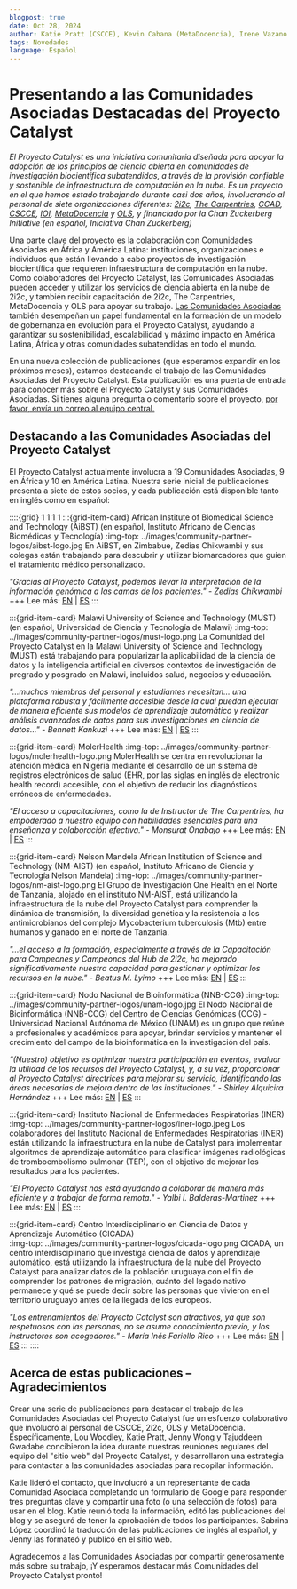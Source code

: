 ```yaml
---
blogpost: true
date: Oct 28, 2024
author: Katie Pratt (CSCCE), Kevin Cabana (MetaDocencia), Irene Vazano (MetaDocencia)
tags: Novedades
language: Español
---
```


# Presentando a las Comunidades Asociadas Destacadas del Proyecto Catalyst

*El Proyecto Catalyst es una iniciativa comunitaria diseñada para apoyar la adopción de los principios de ciencia abierta en comunidades de investigación biocientífica subatendidas, a través de la provisión confiable y sostenible de infraestructura de computación en la nube. Es un proyecto en el que hemos estado trabajando durante casi dos años, involucrando al personal de siete organizaciones diferentes: [2i2c](https://2i2c.org/), [The Carpentries](https://carpentries.org/about/), [CCAD](https://ccad.unc.edu.ar/), [CSCCE](https://www.cscce.org/), [IOI](http://investinopen.org/), [MetaDocencia](http://metadocencia.org/) y [OLS](http://openlifesci.org/), y financiado por la Chan Zuckerberg Initiative (en español, Iniciativa Chan Zuckerberg)*

Una parte clave del proyecto es la colaboración con Comunidades Asociadas en África y América Latina: instituciones, organizaciones e individuos que están llevando a cabo proyectos de investigación biocientífica que requieren infraestructura de computación en la nube. Como colaboradores del Proyecto Catalyst, las Comunidades Asociadas pueden acceder y utilizar los servicios de ciencia abierta en la nube de 2i2c, y también recibir capacitación de 2i2c, The Carpentries, MetaDocencia y OLS para apoyar su trabajo. [Las Comunidades Asociadas](../current-community-partners.md) también desempeñan un papel fundamental en la formación de un modelo de gobernanza en evolución para el Proyecto Catalyst, ayudando a garantizar su sostenibilidad, escalabilidad y máximo impacto en América Latina, África y otras comunidades subatendidas en todo el mundo.

En una nueva colección de publicaciones (que esperamos expandir en los próximos meses), estamos destacando el trabajo de las Comunidades Asociadas del Proyecto Catalyst. Esta publicación es una puerta de entrada para conocer más sobre el Proyecto Catalyst y sus Comunidades Asociadas. Si tienes alguna pregunta o comentario sobre el proyecto, [por favor, envía un correo al equipo central.](../contact.md)

## Destacando a las Comunidades Asociadas del Proyecto Catalyst

El Proyecto Catalyst actualmente involucra a 19 Comunidades Asociadas, 9 en África y 10 en América Latina. Nuestra serie inicial de publicaciones presenta a siete de estos socios, y cada publicación está disponible tanto en inglés como en español:

::::{grid} 1 1 1 1
:::{grid-item-card} African Institute of Biomedical Science and Technology (AiBST) (en español, Instituto Africano de Ciencias Biomédicas y Tecnología)
:img-top: ../images/community-partner-logos/aibst-logo.jpg
En AiBST, en Zimbabue, Zedias Chikwambi y sus colegas están trabajando para descubrir y utilizar biomarcadores que guíen el tratamiento médico personalizado.

*"Gracias al Proyecto Catalyst, podemos llevar la interpretación de la información genómica a las camas de los pacientes." - Zedias Chikwambi*
+++
Lee más: [EN](./community-highlight-aibst-en.md) | [ES](./community-highlight-aibst-es.md)
:::

:::{grid-item-card} Malawi University of Science and Technology (MUST) (en español, Universidad de Ciencia y Tecnología de Malawi)
:img-top: ../images/community-partner-logos/must-logo.png
La Comunidad del Proyecto Catalyst en la Malawi University of Science and Technology (MUST) está trabajando para popularizar la aplicabilidad de la ciencia de datos y la inteligencia artificial en diversos contextos de investigación de pregrado y posgrado en Malawi, incluidos salud, negocios y educación.

*"...muchos miembros del personal y estudiantes necesitan... una plataforma robusta y fácilmente accesible desde la cual puedan ejecutar de manera eficiente sus modelos de aprendizaje automático y realizar análisis avanzados de datos para sus investigaciones en ciencia de datos..." - Bennett Kankuzi*
+++
Lee más: [EN](./community-highlight-must-en.md) | [ES](./community-highlight-must-es.md)
:::

:::{grid-item-card} MolerHealth
:img-top: ../images/community-partner-logos/molerhealth-logo.png
MolerHealth se centra en revolucionar la atención médica en Nigeria mediante el desarrollo de un sistema de registros electrónicos de salud (EHR, por las siglas en inglés de electronic health record) accesible, con el objetivo de reducir los diagnósticos erróneos de enfermedades.

*"El acceso a capacitaciones, como la de Instructor de The Carpentries, ha empoderado a nuestro equipo con habilidades esenciales para una enseñanza y colaboración efectiva." - Monsurat Onabajo*
+++
Lee más: [EN](./community-highlight-molerhealth-en.md) | [ES](./community-highlight-molerhealth-es.md)
:::

:::{grid-item-card} Nelson Mandela African Institution of Science and Technology (NM-AIST) (en español, Instituto Africano de Ciencia y Tecnología Nelson Mandela)
:img-top: ../images/community-partner-logos/nm-aist-logo.png
El Grupo de Investigación One Health en el Norte de Tanzania, alojado en el instituto NM-AIST, está utilizando la infraestructura de la nube del Proyecto Catalyst para comprender la dinámica de transmisión, la diversidad genética y la resistencia a los antimicrobianos del complejo Mycobacterium tuberculosis (Mtb) entre humanos y ganado en el norte de Tanzania.

*"...el acceso a la formación, especialmente a través de la Capacitación para Campeones y Campeonas del Hub de 2i2c, ha mejorado significativamente nuestra capacidad para gestionar y optimizar los recursos en la nube." - Beatus M. Lyimo*
+++
Lee más: [EN](./community-highlight-nmaist-en.md) | [ES](./community-highlight-nmaist-es.md)
:::

:::{grid-item-card} Nodo Nacional de Bioinformática (NNB-CCG)
:img-top: ../images/community-partner-logos/unam-logo.jpg
El Nodo Nacional de Bioinformática (NNB-CCG) del Centro de Ciencias Genómicas (CCG) - Universidad Nacional Autónoma de México (UNAM) es un grupo que reúne a profesionales y académicos para apoyar, brindar servicios y mantener el crecimiento del campo de la bioinformática en la investigación del país.

*“(Nuestro) objetivo es optimizar nuestra participación en eventos, evaluar la utilidad de los recursos del Proyecto Catalyst, y, a su vez, proporcionar al Proyecto Catalyst directrices para mejorar su servicio, identificando las áreas necesarias de mejora dentro de las instituciones." - Shirley Alquicira Hernández*
+++
Lee más: [EN](./community-highlight-nnbccg-en.md) | [ES](./community-highlight-nnbccg-es.md)
:::

:::{grid-item-card} Instituto Nacional de Enfermedades Respiratorias (INER)
:img-top: ../images/community-partner-logos/iner-logo.jpeg
Los colaboradores del Instituto Nacional de Enfermedades Respiratorias (INER) están utilizando la infraestructura en la nube de Catalyst para implementar algoritmos de aprendizaje automático para clasificar imágenes radiológicas de tromboembolismo pulmonar (TEP), con el objetivo de mejorar los resultados para los pacientes.

*"El Proyecto Catalyst nos está ayudando a colaborar de manera más eficiente y a trabajar de forma remota." - Yalbi I. Balderas-Martinez*
+++
Lee más: [EN](./community-highlight-iner-en.md) | [ES](./community-highlight-iner-es.md)
:::

:::{grid-item-card} Centro Interdisciplinario en Ciencia de Datos y Aprendizaje Automático (CICADA)  
:img-top: ../images/community-partner-logos/cicada-logo.png
CICADA, un centro interdisciplinario que investiga ciencia de datos y aprendizaje automático, está utilizando la infraestructura de la nube del Proyecto Catalyst para analizar datos de la población uruguaya con el fin de comprender los patrones de migración, cuánto del legado nativo permanece y qué se puede decir sobre las personas que vivieron en el territorio uruguayo antes de la llegada de los europeos.

*"Los entrenamientos del Proyecto Catalyst son atractivos, ya que son respetuosos con las personas, no se asume conocimiento previo, y los instructores son acogedores." - María Inés Fariello Rico*
+++
Lee más: [EN](./community-highlight-cicada-en.md) | [ES](./community-highlight-cicada-es.md)
:::
::::

## Acerca de estas publicaciones – Agradecimientos

Crear una serie de publicaciones para destacar el trabajo de las Comunidades Asociadas del Proyecto Catalyst fue un esfuerzo colaborativo que involucró al personal de CSCCE, 2i2c, OLS y MetaDocencia. Específicamente, Lou Woodley, Katie Pratt, Jenny Wong y Tajuddeen Gwadabe concibieron la idea durante nuestras reuniones regulares del equipo del "sitio web" del Proyecto Catalyst, y desarrollaron una estrategia para contactar a las comunidades asociadas para recopilar información.

Katie lideró el contacto, que involucró a un representante de cada Comunidad Asociada completando un formulario de Google para responder tres preguntas clave y compartir una foto (o una selección de fotos) para usar en el blog. Katie reunió toda la información, editó las publicaciones del blog y se aseguró de tener la aprobación de todos los participantes. Sabrina López coordinó la traducción de las publicaciones de inglés al español, y Jenny las formateó y publicó en el sitio web.

Agradecemos a las Comunidades Asociadas por compartir generosamente más sobre su trabajo, ¡Y esperamos destacar más Comunidades del Proyecto Catalyst pronto!
